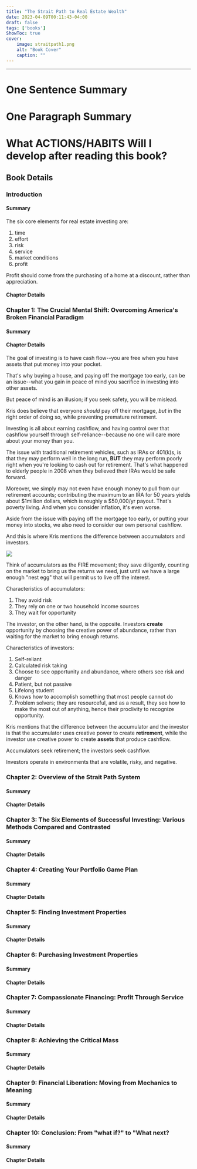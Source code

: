 ```yaml
---
title: "The Strait Path to Real Estate Wealth"
date: 2023-04-09T00:11:43-04:00
draft: false
tags: ['books']
ShowToc: true
cover:
    image: straitpath1.png
    alt: "Book Cover"
    caption: ""
---
```

---

# One Sentence Summary

# One Paragraph Summary

# What ACTIONS/HABITS Will I develop after reading this book?

## Book Details

### Introduction

#### Summary


The six core elements for real estate investing are:
1. time
2. effort
3. risk
4. service
5. market conditions
6. profit

Profit should come from the purchasing of a home at a discount, rather than appreciation.

#### Chapter Details

### Chapter 1: The Crucial Mental Shift: Overcoming America's Broken Financial Paradigm

#### Summary

#### Chapter Details

The goal of investing is to have cash flow--you are free when you have assets that put money into your pocket.

That's why buying a house, and paying off the mortgage too early, can be an issue--what you gain in peace of mind you sacrifice in investing into other assets.

But peace of mind is an illusion; if you seek safety, you will be mislead.

Kris does believe that everyone *should* pay off their mortgage, *but* in the right order of doing so, while preventing premature retirement.

Investing is all about earning cashflow, and having control over that cashflow yourself through self-reliance--because no one will care more about your money than you.

The issue with traditional retirement vehicles, such as IRAs or 401(k)s, is that they may perform well in the long run, **BUT** they may perform poorly right when you're looking to cash out for retirement. That's what happened to elderly people in 2008 when they believed their IRAs would be safe forward. 

Moreover, we simply may not even have enough money to pull from our retirement accounts; contributing the maximum to an IRA for 50 years yields about $1million dollars, which is roughly a $50,000/yr payout. That's poverty living. And when you consider inflation, it's even worse.

Aside from the issue with paying off the mortgage too early, or putting your money into stocks, we also need to consider our own personal cashflow.

And this is where Kris mentions the difference between accumulators and investors.

![](/straitpath2.jpeg)

Think of accumulators as the FIRE movement; they save diligently, counting on the market to bring us the returns we need, just until we have a large enough "nest egg" that will permit us to live off the interest.

Characteristics of accumulators:
1. They avoid risk
2. They rely on one or two household income sources
3. They wait for opportunity

The investor, on the other hand, is the opposite. Investors **create** opportunity by choosing the creative power of abundance, rather than waiting for the market to bring enough returns.

Characteristics of investors:
1. Self-reliant
2. Calculated risk taking
3. Choose to see opportunity and abundance, where others see risk and danger
4. Patient, but not passive
5. Lifelong student
6. Knows how to accomplish something that most people cannot do
7. Problem solvers; they are resourceful, and as a result, they see how to make the most out of anything, hence their proclivity to recognize opportunity.


Kris mentions that the difference between the accumulator and the investor is that the accumulator uses creative power to create **retirement**, while the investor use creative power to create **assets** that produce cashflow.

Accumulators seek retirement; the investors seek cashflow.

Investors operate in environments that are volatile, risky, and negative.




### Chapter 2: Overview of the Strait Path System

#### Summary

#### Chapter Details

### Chapter 3: The Six Elements of Successful Investing: Various Methods Compared and Contrasted

#### Summary

#### Chapter Details

### Chapter 4: Creating Your Portfolio Game Plan

#### Summary

#### Chapter Details

### Chapter 5: Finding Investment Properties

#### Summary

#### Chapter Details

### Chapter 6: Purchasing Investment Properties

#### Summary

#### Chapter Details

### Chapter 7: Compassionate Financing: Profit Through Service

#### Summary

#### Chapter Details

### Chapter 8: Achieving the Critical Mass

#### Summary

#### Chapter Details

### Chapter 9: Financial Liberation: Moving from Mechanics to Meaning

#### Summary

#### Chapter Details

### Chapter 10: Conclusion: From "what if?" to "What next?

#### Summary

#### Chapter Details
